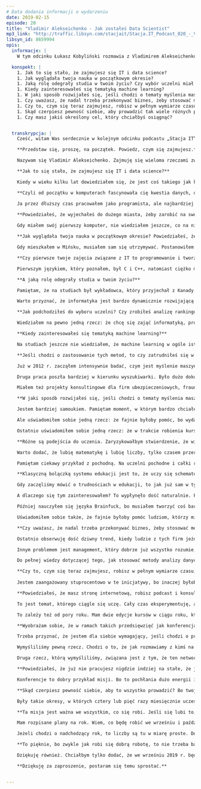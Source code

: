 ```yaml
---
# Data dodania informacji o wydarzeniu
date: 2019-02-15
episode: 20
title: "Vladimir Alekseichenko - Jak zostałeś Data Scientist"
mp3_link: "http://traffic.libsyn.com/stacjait/Stacja.IT_Podcast_020_-_Vladimir_Alekseichenko_-_Jak_zostae_Data_Scientist.mp3"
libsyn_id: 8659994
opis:
  informacje: |
    W tym odcinku Łukasz Kobyliński rozmawia z Vladimirem Alekseichenko na temat drogi, jaką przeszedł gość odcinka, aby zostać Data Scientist.

  konspekt: |
    1. Jak to się stało, że zajmujesz się IT i data science?
    1. Jak wyglądała twoja nauka w początkowym okresie?
    1. Jaką rolę odegrały studia w twoim życiu? Czy wybór uczelni miał duże znaczenie?
    1. Kiedy zainteresowałeś się tematyką machine learning?
    1. W jaki sposób rozwijałeś się, jeśli chodzi o tematy myślenia maszynowego?
    1. Czy uważasz, że nadal trzeba przekonywać biznes, żeby stosować metody data science, czy raczej wszyscy już o tym wiedzą?
    1. Czy to, czym się teraz zajmujesz, robisz w pełnym wymiarze czasu, czy jeszcze pracujesz? Jak to u ciebie wygląda dzisiaj?
    1. Skąd czerpiesz pewność siebie, aby prowadzić tak wiele różnych projektów?
    1. Czy masz jakiś określony cel, który chciałbyś osiągnąć?


  transkrypcja: |
    Cześć, witam Was serdecznie w kolejnym odcinku podcastu „Stacja IT”. Dzisiaj mamy przyjemność porozmawiać z Vladimirem Alekseichenko.

    **Przedstaw się, proszę, na początek. Powiedz, czym się zajmujesz.**

    Nazywam się Vladimir Alekseichenko. Zajmuję się wieloma rzeczami związanymi z myśleniem maszynowym albo tzw. sztuczną inteligencją. Prowadzę podcast na temat sztucznej inteligencji o nazwie „Biznes myśli”, szkolenie „Data workshop”, kursy on-line o uczeniu maszynowym, ale również konferencję, która odbywa się w październiku każdego roku. Jedną z moich większych inicjatyw jest coś w rodzaju konsultingu. Polega to na tym, że zgłasza się do nas firma, która potrzebuje wdrożyć u siebie myślenie maszynowe, ale czegoś jej brakuje, np. umiejętności, konkretnej wiedzy, zmiany w architekturze itp. My pomagamy jej znaleźć tę brakującą część, żeby to zaczęło działać.

    **Jak to się stało, że zajmujesz się IT i data science?**

    Kiedy w wieku kilku lat dowiedziałem się, że jest coś takiego jak komputer, nie wiedziałem, czym on jest, ale już mnie to pociągało. Nie miałem komputera jeszcze przez dłuższy czas, ale gdy w szkole jeden z nauczycieli zauważył, że mam do tego pasję, pozwalał mi zostawać po lekcjach, bym robił pierwsze kroki w poznawaniu, jak działa komputer. Dzięki temu uczyłem się klawiatury. Poznałem też Excela. Dla mnie właśnie Excel wiązał się z myśleniem maszynowym. Moje pierwsze odkrycie wiązało się z tym, że maszyna może myśleć – że jeżeli zakodujesz pewne wzory i zależności, to program podpowiada, jaką decyzję masz podjąć. Oczywiście chodzi tu o wzory, ale dla mnie to była inspiracja. Poczułem, że to jest niesamowicie ciekawe i ma w sobie niesamowity potencjał na przyszłość. Gdy miałem 14–15 lat, pojechałem do Mińska. Sam musiałem się wtedy utrzymywać. Udało mi się zarobić na pierwszy laptop, którego dysk twardy miał pojemność 1 GB. 

    **Czyli od początku w komputerach fascynowała cię kwestia danych, obliczeń. Bo te początki u różnych ludzi są inne – niektórzy zaczynają od gier lub od oprogramowania, którego rodzice używali.**

    Ja przez dłuższy czas pracowałem jako programista, ale najbardziej kręciły mnie tematy związane z liczbami i myśleniem koncepcyjno-strategicznym. Jeżeli częściowo da się zmapować ten proces, zautomatyzować go, to mnie to niesamowicie cieszy. Czuję satysfakcję, gdy udaje się przenieść jakiś kawałek logiki, który wykonuje się w sposób manualny, i komputer to robi w sposób jednoznaczny. Gdy byłem w Mińsku, moja mama pracowała i robiła co miesiąc raporty. Tworzyła dużą tabelkę, w której trzeba było coś podsumować. Wyniki musiały się zgadzać. Siedziała z kalkulatorem i te rzeczy przerabiała. Wiedziałem, że przydałby się do tego Excel. Okazało się, że wystarczy wprowadzić dane, i on to wszystko podsumuje. Takie rzeczy mnie napędzają. Wtedy poczułem satysfakcję.

    **Powiedziałeś, że wyjechałeś do dużego miasta, żeby zarobić na swój pierwszy komputer. Do czego był on ci wtedy potrzebny? Do programowania?**
    
    Gdy miałem swój pierwszy komputer, nie wiedziałem jeszcze, co na nim robić. Z jednej strony wykonywałem dość chaotyczne kroki, nie wiedząc, dlaczego robię to czy tamto, a jak to analizowałem, okazywało się to logiczne. Ja wtedy w ogóle nie wiedziałem, czym jest programowanie. Być może gdzieś coś o tym słyszałem, ale totalnie nie wiedziałem, co to jest. Potem pojawił się internet, dzięki czemu na forach dowiadywałem się, czym jest Linux, i zacząłem zgłębiać wiele tematów związanych z programowaniem, tak że w wieku 17–18 lat zacząłem programować różne rzeczy. Moje zaangażowanie w to było niesamowite. Nie miałem jeszcze wtedy dzieci i rodziny, więc mogłem poświęcać się temu na 100%. Jeden dzień zgłębiania tego tematu porównywalny jest do tygodnia czy miesiąca na studiach.

    **Jak wyglądała twoja nauka w początkowym okresie? Powiedziałeś, że dużo uczyłeś się sam, ale pewnie w liceum czy na studiach pojawiło się coś, co pozwoliło ci pójść krok dalej.**

    Gdy mieszkałem w Mińsku, musiałem sam się utrzymywać. Postanowiłem znaleźć miejsce, w którym będę mógł skupić się na tym, aby się tylko uczyć. Uznałem, że warto przeprowadzić się do Polski. W tej decyzji kierowałem się bardziej emocjami niż argumentami – chociaż teraz wiem, że to była dobra decyzja. Udało mi się znaleźć miejsce w Krakowie na Akademii Górniczo-Hutniczej. Dzięki temu mogłem się skupić na tym, aby poznawać jeszcze bardziej tematykę związaną z programowaniem. W akademiku miałem dostęp do biblioteki i internetu. Pierwszy rok studiów był dla mnie bardzo ciekawy, bo wielu rzeczy się nauczyłem. Co prawda niektóre rzeczy na uczelni mnie frustrowały, gdyż było zbyt wiele tematów biurokratycznych. Jestem wdzięczny za to początkowe wsparcie, za stworzenie mi warunków, jednak zrozumiałem, że uczy się tam starszych rzeczy, wiele dostępnych było już w internecie. Zacząłem rozglądać się za tym, co można byłoby robić samodzielnie. Na drugim roku zacząłem pracować. W międzyczasie stworzyłem firmę do robienia stron internetowych. Zrobiłem wiele projektów. I tak to się zaczęło rozkręcać.

    **Czy pierwsze twoje zajęcia związane z IT to programowanie i tworzenie stron?**

    Pierwszym językiem, który poznałem, był C i C++, natomiast ciężko mi było znaleźć pracę, używając tego języka. W sumie teraz można ją znaleźć, ale to jest dość niszowe i trzeba mieć odpowiednie kontakty. Pamiętam, że w 2007 r. tworzenie stron internetowych to był bardzo gorący temat i było zapotrzebowanie na programistów. Ja się wtedy w to zaangażowałem. Dzięki temu poznałem tematy frontendowe, HTML, JavaScript i PHP. Przesiedziałem w tym ok. trzy lata. Potem od tego odszedłem, bo mi się znudziło.

    **A jaką rolę odegrały studia w twoim życiu?**

    Pamiętam, że na studiach był wykładowca, który przyjechał z Kanady. Był Polakiem, który bardzo wcześnie wyjechał najpierw do Stanów, potem do Kanady, a mając ponad 50 lat, wrócił do Polski na AGH. Nie skupiał się w ogóle na tematach procesowych, biurokratycznych, tylko na tym, aby przekazać treść. Prowadził zajęcia o języku OCaml – jest to język funkcyjny i nieszczególnie mi się podobał, ale przez to, że ten wykładowca miał tyle pasji i chęci do tłumaczenia, chciało mi się chodzić na te zajęcia, bo wiele innych zajęć było przestarzałych albo mało twórczych. Na studiach poznałem też kilku ludzi z pasją, którzy otworzyli mi oczy bądź wskazali kierunek, to, jak oni myślą. Dla mnie ważne jest to, by poznać kogoś, kto jest znacznie bardziej zaangażowany niż ja, i zobaczyć, jak on myśli, co robi, jak działa, aby dogonić go w pewnych obszarach.

    Warto przyznać, że informatyka jest bardzo dynamicznie rozwijającą się dziedziną. Bardzo ciężko stosować w niej stare wzorce. Nie jest tak, że uczysz się raz w życiu i przekazujesz tę wiedzę dalej, bo ona szybko się starzeje. Pamiętam, że wykładowcy z matematyki i fizyki to byli świetni ludzie, tylko ja mniej się interesowałem tymi tematami, bo nie wiedziałem, jak to zastosować, a dla mnie ważna jest umiejętność stosowania wiedzy. Ale gdyby moim celem było nauczenie się tylko matematyki albo tylko fizyki, to byłbym znacznie bardziej zadowolony z uczenia.

    **Jak podchodziłeś do wyboru uczelni? Czy zrobiłeś analizę rankingów uczelni, opinii o nich, brałeś pod uwagę względy ekonomiczne?**

    Wiedziałem na pewno jedną rzecz: że chcę się zająć informatyką, programowaniem i zrozumieniem działania komputera. Przy wyborze uczelni raczej nie kierowałem się rankingami. W miarę moich możliwości pytałem ludzi i słyszałem, że AGH jest dość wysoko, chociaż pamiętam, że AGH myliłem z SGH, która znajduje się w Warszawie. Ostatnio nawet byłem na SGH i robiłem tam jedną prezentację. Jestem pod wrażeniem, jak uczelnia próbuje się otworzyć na świat i być bardziej dynamiczna, adaptująca te zmiany. Miałem też na uwadze Uniwersytet Warszawski i Politechnikę Warszawską, ale w obu przypadkach powiedzieli mi „nie”, bo uważali, że nie poradzę sobie, ponieważ moja matematyka była wtedy słabsza. Po pierwszym roku na AGH zostało mniej niż połowa grupy, właśnie przez to, że nie poradzili sobie z matematyką i fizyką. Ale u mnie jakoś to poszło. Myślę, że gdyby przyjęli mnie na którąś z tych uczelni warszawskich, to jeszcze szybciej rozwinąłbym skrzydła.

    **Kiedy zainteresowałeś się tematyką machine learning?**

    Na studiach jeszcze nie wiedziałem, że machine learning w ogóle istnieje. Mnie interesują liczby, to, żeby je poukładać, aby jakieś procesy działały szybciej, efektywniej, sprawniej, powtarzalnie i bez błędów. Takie rzeczy mnie kręcą i motywują. Gdy ostatnio miałem parę dni wolnego od pracy, zdałem sobie sprawę, że mój mózg potrzebuje liczb, aby odpoczywać. Aby poczuć się bardziej komfortowo, muszę o czymś myśleć, coś rozważać, optymalizować. Nie mógłbym żyć, nie analizując jakiegoś procesu. A tak się składa, że uczenie maszynowe zawiera w sobie po pierwsze liczby, a po drugie – myślenie koncepcyjne i strategiczne. Musisz poukładać te klocki w taki sposób, żeby to się połączyło i zaczęło działać. Mam szczęście, że to, co bardzo lubię, jest teraz bardzo potrzebne, bo chociażby 50 lat temu, gdy myślenie maszynowe zaczynało się pojawiać, ludzie, którzy mieli podobne do moich potrzeby, mieli trochę gorzej i bardziej pod górkę. To były tematy tylko akademickie i czasem były granty, czasem nie. W dzisiejszych czasach uczenie maszynowe jest bardzo potrzebne i czuję wdzięczność, że żyję właśnie teraz.

    **Jeśli chodzi o zastosowanie tych metod, to czy zatrudniłeś się w jakiejś firmie, czy uczestniczyłeś w jakichś projektach?**

    Już w 2012 r. zacząłem intensywnie badać, czym jest myślenie maszynowe. Zacząłem to wdrażać w jakieś miniprojekty, te hobbystyczne również. Ale potem zrozumiałem, że muszę wyrobić sobie minimum, aby zatrudnić się jako data scientist. Tak się stało i przez prawie dwa lata pracowałem jako data scientist. Robiłem różne rzeczy, np. architekturę big data. Później wpinaliśmy w to różne modele. Byłem odpowiedzialny za prognozowanie popytu. I tematy przeplatane z big data, czyli Hadoop, Spark mi się pojawiał albo raporty w real time, czyli uczenie maszynowe, gdzie ten model wpinamy do strumienia danych i w czasie rzeczywistym prognozujemy jakieś tam rzeczy, anomalie. To były pierwsze prace.

    Druga praca poszła bardziej w kierunku wyszukiwarki. Było dużo dokumentów porozrzucanych w przeróżny sposób, w różnych formatach. I trzeba było zbudować tę architekturę, która potrafi robić coś bardziej skomplikowanego, niż poszukiwać po nazwie pliku. Wystarczy wpisać fragment słowa, zdania i ona znajdzie coś podobnego. Potem zrobiłem jeszcze kilka innych projektów, m.in. katalog. O co chodzi? Wyobraźmy sobie stół, który składa się różnych części, np. nóżek, śrubek itp. To wszystko możemy poukładać sobie i stworzyć hierarchię. Jeśli coś będzie bardziej skomplikowane niż stół, to będzie zawierało więcej części. Tych części może być miliony. Ten milion części trzeba poukładać w tym katalogu – i to było już robione manualnie. Tylko że życie jest bardziej skomplikowane. W firmie różne rzeczy się dzieją, firmy się czasem łączą. Każda z nich ma swój własny katalog, dwie gałęzie równolegle żyją. Mając miliony takich węzłów, zrobienie tego w sposób manualny staje się wręcz niemożliwe, bo to jest bardzo skomplikowane. Wtedy wymyśliłem kilka technik, aby to zautomatyzować. Była metoda hybrydowa, kiedy model coś prognozował, potem weryfikowaliśmy małą próbkę. Później model znów się usprawniał, znów coś tam prognozował. To się sprowadziło do tego, że mogliśmy w locie robić prognozowanie, do którego węzła można podpiąć nową część, bo te części non stop się tworzą. A po drugie wykryliśmy sporo duplikatów w tym całym drzewie. Coś z tym można było zrobić. Co prawda też nie jest to takie trywialne, bo tam jest milion różnych zależności, ale przynajmniej jest informacja: tak, możemy to jakoś optymalizować. I takie projekty były na etacie.

    Miałem też projekty konsultingowe dla firm ubezpieczeniowych, fraudy, wykrywanie oszustw, policzenie się z jakimś złem mnie bardzo nakręca. Dość często firmy, które mogą manipulować i w ten sposób zarabiać, są bardziej rozwinięte, jeżeli chodzi o ilość danych i możliwość zastosowania myślenia maszynowego. Dostaję różne propozycje od różnych firm, np. chwilówka, szybka pożyczka, bo oni mają sporo danych. Korzystając z myślenia maszynowego, mogą mieć jeszcze lepsze wyniki. Jako inżynier mogę zrobić jakieś zadanie, ale jakie będą tego skutki? Z jednej strony winna jest temu ta firma, z drugiej strony ona realizuje swoje cele twoimi rękami, więc zwykle mówię „nie”.

    **W jaki sposób rozwijałeś się, jeśli chodzi o tematy myślenia maszynowego?**

    Jestem bardziej samoukiem. Pamiętam moment, w którym bardzo chciałem wejść do uczenia maszynowego, bo tak śmiesznie się złożyło, że już w głowie wyobraziłem sobie takie drzewo decyzyjne. Potem się okazało, że ktoś już to zrobił, i to mnie mocno zainspirowało. Wiedziałem, że to jest kierunek, w którym chcę się rozwijać. Znalazłem wtedy kurs i książkę na ten temat, ale to było za bardzo skomplikowane. Wiedziałem, że to było ciekawe, ale nic nie rozumiałem. Pamiętam, ile musiałem się namęczyć, kilka razy poddać, żeby mi się udało. Mnie zawsze łatwiej i przyjemniej jest zobaczyć kawałek kodu, który działa, i mieć możliwość coś tam podebugować, pozmieniać, uczyć się namacalnie, niż zobaczyć jakieś skomplikowane wzory. Po czasie zrozumiałem, że matematyka to jest język, tak jak Python czy Java. Zauważyłem, że dość często jest to zamknięte środowisko, więc musisz zostać wtajemniczony, żeby to rozwijać. Gdy już przebrnąłem przez te początki, wtedy zacząłem tworzyć pierwsze modele i wiele nauczyłem się poprzez praktykę, bo na początek uruchamiasz model, dostajesz jakiś wynik, cieszysz się jak dziecko i już myślisz, że coś umiesz, a potem poślizgniesz się parę razy, coś tam totalnie nie działa, bo model się przyuczył albo była jakaś głupia korelacja, a nie uogólnienie, rozwiązanie itd. Ileś tam iteracji musiałem popełnić, i nadaj je popełniam, bo ciągle się uczę.

    Ale uświadomiłem sobie jedną rzecz: że fajnie byłoby pomóc, bo wydaje mi się, że jest dużo ludzi, którzy są w podobnej sytuacji, pokazać im, że można wejść do tego obszaru z zupełnie innej strony. To wcale nie oznacza, że to jest gorsze bądź lepsze, po prostu jeżeli twój umysł działa na takich obrotach i rozumie taki język, to chyba lepiej spróbować z tej strony. Po co się męczyć! Jak są jedne drzwi, to są też drugie drzwi. Po co próbować wejść przez te złe, które nie są dla danej osoby naturalne? Lepiej wejść przez te bardziej namacalne. Tu dodatkowo pomogło mi to, że z myśleniem maszynowym pracowałem dobrych parę lat, więc dla mnie nie było trudności na poziomie debugowania kodu. Jak czegoś nie rozumiałem, zaczynałem debugować, linijka po linijce, robiłem notatki, wykresy itp. 

    Ostatnio uświadomiłem sobie jedną rzecz: że w trakcie robienia kursu w ogóle nie ma ani jednego wzoru. Przeglądając inne kursy, widzę, że one dość często się powtarzają, bo przekazują wprost tę samą wiedzę. Gdy jeden nauczyciel przekazał wiedzę w taki sposób, inni również dalej przekazują ją to w taki sam sposób. Dzięki wielu kursom i uczeniu się metodą prób i błędów udało mi się tę wiedzę absorbować w zupełnie inny sposób. Niektórzy dość kontrowersyjnie mówią, że to nie działa, ale nie potrafią tego udowodnić matematycznie. To jednak sporadyczne przypadki.

    **Różne są podejścia do uczenia. Zaryzykowałbym stwierdzenie, że większość ludzi woli coś zrozumieć na intuicyjnych przykładach i zobaczyć, jak to działa w praktyce, nie zaczynać od suchego wzoru. Żeby tak po suchym wzorze móc sobie wyobrazić wszystko to, co jest konsekwencją tego wzoru, to już trzeba mieć duże doświadczenie w czytaniu języka matematyki i rozumieć, co się za tym kryje. Myślę, że to dobre i naturalne podejście, które pozwala później wrócić do tych wzorów. Jak już zrozumie się coś intuicyjnie, to łatwiej te wzory zrozumieć.**

    Warto dodać, że lubię matematykę i lubię liczby, tylko czasem przeraża mnie wiedza teoretyczna. To wynika bardziej z osobowości, ja wolę bardziej praktykę. Gdy mam wiedzę i nie wiem, jak ją zastosować, czuję, jakbym marnował czas. W matematyce teoretycznej tego jest akurat dużo. I to OK, że są ludzie, którzy to uwielbiają, bo oni to wymyślają, potem mija czas i ktoś to wdraża w taki czy inny sposób. 

    Pamiętam ciekawy przykład z pochodną. Na uczelni pochodne i całki robiłem dobrze, bezproblemowo, ale ich nie rozumiałem. Robiłem je jak robot, totalnie tego nie czując. Gdy zacząłem pracować z deep learningiem albo z gradient boostingiem, to tam cały czas przewijała się ta pochodna. W związku z tym musiałem lepiej wiedzieć, czym ona jest. Próbując sam sobie ją wyjaśnić, rozrysowałem sobie różne przykłady i jeszcze raz musiałem przerobić te materiały, żeby wyczuć, czym jest pochodna. Wtedy poczułem, że to ma sens, że jest sens, żeby ją rozumieć i umieć. Odczuwam frustrację, gdy nie rozumiem, po co coś jest.

    **Klasyczną bolączką systemu edukacji jest to, że uczy się schematów i egzaminuje z nich, najczęściej bez dążenia do tego, aby uczniowie, studenci zrozumieli głębiej, po co to zostało w ogóle wymyślone. Może to kwestia tego, że to drugie podejście jest trudniejsze, bo wymaga więcej czasu i zaangażowania od nauczyciela. Jest to niewątpliwie problem klasycznego systemu edukacji. Czy z tych refleksji wynikło twoje zainteresowanie tym, żeby samemu jakąś edukację, dydaktykę prowadzić i zainteresować się tematyką kursów?**

    Gdy zaczęliśmy mówić o trudnościach w edukacji, to jak już sam w tym temacie siedzę, to rozumiem, na ile dany temat jest skomplikowany i na ile faktycznie nauczyciel czy osoba, która próbuje przekazać wiedzę, musi się poświęcić. To, co zrozumiałem, to to, że jeśli wewnątrz cię to nie kręci, nie czujesz satysfakcji, to lepiej tego nie robić. Nauczyciel ma wpływ na setki ludzi w ciągu swojego życia. I to konkretny. Albo ich zainspiruje, albo zniechęci. Dlatego jest to odpowiedzialny zawód, podobnie jak lekarz. To dwa zawody, które uważam za jedne z najbardziej odpowiedzialnych społecznie, bo oni budują ludzi, otoczenie, to, jak żyjemy.

    A dlaczego się tym zainteresowałem? To wypłynęło dość naturalnie. Pamiętam, że zajmowałem się wtedy programowaniem, byłem tech leadem w jednej z firm. Frustrowało mnie to, że ludzie nie chcą poukładać tego kodu ładniej. Nie wiedziałem dlaczego. Badając temat, zrozumiałem, że ludzie tego nie rozumieją. Dotarło do mnie, że jesteśmy na różnych poziomach, mamy różne zainteresowania i motywacje. Pomyślałem, żeby zrobić takie wewnętrzne spotkanie w zespole, by zacząć tę wiedzę przekazywać. Mój przełożony stwierdził, że to świetny pomysł. To mnie zmotywowało. To jest ta ważność tych słów w odpowiednim czasie. Na początku było trochę słabo, bo próbowałem bardziej przekazywać cytaty z książki, niż mówić po swojemu. Potem załapałem, że nie chodzi o czytanie książek wspólnie, nawet jeśli to jest streszczenie, tylko chodzi o własne doświadczenie, co ja o tym myślę. W ten sposób to się rozwijało. Dodatkowo jestem introwertykiem, z ludźmi miałem słaby kontakt. Teraz dużo występuję publicznie i ludzie nie wierzą, że taki byłem. Musiałem nauczyć się mówić do ludzi, przełamać wewnętrzne bariery. Mój analityk się włącza, bo obserwowałem, co działa, co nie działa, co motywuje ludzi, co nie. To był taki poligon do testów, jak należy mówić, żeby ludzie czuli się komfortowo.

    Później nauczyłem się języka Brainfuck, bo musiałem tworzyć coś bardziej skomplikowanego. Nauczyłem się trochę Haskella, potem napisałem interpretator w Haskellu. Pokazywałem, jak to można zrobić – to były takie meet-upy lokalne. Wtedy poczułem, że lubię dzielić się czymś, co umiem. Satysfakcjonowało mnie to, że potrafię to jakoś inaczej wytłumaczyć, że mówię to prostym, chłopskim językiem, dzięki czemu ludzie łapią całą ideę, ten cały entuzjazm w tym, o czym mówię. Potem mi za to dziękują, co mnie bardzo motywowało.

    Uświadomiłem sobie także, że fajnie byłoby pomóc ludziom, którzy mieli podobne problemy do moich. Zacząłem robić spotkania z uczeniem maszynowym. Najpierw to były spotkania na meet-upach, później warsztaty przy konferencjach. Szło to bardzo dobrze i sprawnie. Dostawałem wysokie opinie, ale na pytanie, czy inni wykorzystują tę wiedzę w swojej pracy, oceny były dość słabe. I to mnie martwiło. Gdy rozważyłem, dlaczego tak jest, okazywało się, że dana osoba przychodzi na moje szkolenie, aby poszerzyć swoje horyzonty, ale potem wraca do swojej codziennej pracy. Zastanawiałem się, co z tym zrobić, ale chodzenie od firmy do firmy się nie skalowało. Uznałem, że warto zacząć mówić o tym głośniej, tłumaczyć biznesom, że myślenie maszynowe ma sens, że to działa, tylko trzeba do tego odpowiednio podejść, nagłaśniać ten temat i pokazywać korzyści.

    **Czy uważasz, że nadal trzeba przekonywać biznes, żeby stosować metody data science, czy raczej wszyscy już o tym wiedzą? Na jednej z konferencji słyszałem anegdotę, że ktoś siedzi sobie w jakimś barze w małym miasteczku w Stanach i spotyka tam barmana. Mówi mu, że zajmuje się myśleniem maszynowym. Na to barman cały rozpromieniony odpowiada: „Dzięki temu uczeniu maszynowemu będziemy mogli to i tamto, każdy problem rozwiązany”. Ten człowiek musiał barmanowi tłumaczyć, że jeszcze wiele problemów trzeba będzie rozwiązać. Morał z tej historyjki był taki, że o ile kiedyś trzeba było przekonywać menedżerów do tego, że wiele problemów można rozwiązać dzięki myśleniu maszynowemu, to teraz często jest odwrotnie i to menedżerowie są zdziwieni, że jeszcze tego nie umiemy.**

    Ostatnio obserwuję dość dziwny trend, kiedy ludzie z tych firm jeżdżą na tego typu konferencje, czytają te słynne artykuły i są nakręceni, aby zacząć to stosować, spieszą się z zatrudnianiem data scientist. Tworzą zespół, który później się rozsypuje, bo nie od tej strony się zaczyna. Najpierw trzeba zrozumieć, gdzie, co, jak, prototyp, a potem zatrudniamy zespół. Czasem jest mylne wrażenie, że ten data scientist to taka magia, że wystarczy zatrudnić jednego magika albo ich zespół, oni coś tam zrobią, a firma będzie zarabiać. To tak nie działa. Ten problem próbuję też rozwiązywać w swoim podcaście, żebyśmy robili to rozsądnie. Jest milion możliwości, żeby się pomylić, a tylko jedna czy kilka, które działają. Jeżeli wyważysz odpowiednio ścieżki, odnajdziesz, gdzie się znajdują w twoim procesie biznesowym, to wiele zyskasz. Teraz jest ten moment, gdy można się jeszcze bardzo wyróżnić. Ale lepiej robić to zdroworozsądkowo, a nie szybko.

    Innym problemem jest management, który dobrze już wszystko rozumie, tylko dość często musi minąć pewien czas, żeby ta wiedza przepłynęła przez jednostkę w tej firmie, przez różne szczeble w niej istniejące, aby tam też zobaczyli, jaki ma to sens. Dość częstym problemem jest to, że ta architektura nie jest na to przygotowana, zupełnie do czego innego była tworzona i wymaga wielu przeróbek, a to często jest kosztowne. Trzeba więc przemyśleć, jak to zrobić, aby to nie było zbyt drogie i jak najszybciej przynosiło korzyści.

    Do pełnej wiedzy dotyczącej tego, jak stosować metody analizy danych w organizacji, żeby to przynosiło efekt, jeszcze sporo brakuje. Natomiast ta historyjka miała pokazać, że marketingowo już temat został sprzedany i wiele osób wie, że w zasadzie wszystko już powinniśmy umieć rozwiązać, tylko jeszcze trzeba dograć szczegóły.

    **Czy to, czym się teraz zajmujesz, robisz w pełnym wymiarze czasu, czy jeszcze pracujesz? Jak to u ciebie wygląda dzisiaj?**
    
    Jestem zaangażowany stuprocentowo w te inicjatywy, bo inaczej byłoby ciężko. W kwietniu pracowałem jeszcze w General Electric. Przed rezygnacją z niego coraz bardziej byłem świadomy tego, że brakuje mi czasu, aby te pomysły pchać do przodu. Gdy teraz już pracuję w pełnym wymiarze, nadal nie rezygnuję z tych inicjatyw. Bo tych tematów jest coraz więcej. Próbujesz to wszystko priorytetyzować, żeby robić te najważniejsze rzeczy, niekoniecznie pilne, ale czasem dużym wyzwaniem jest to, żeby z tym wszystkim się wyrobić.

    **Powiedziałeś, że masz stronę internetową, robisz podcast i konsulting. Czy dzielisz sobie czas pracy na sztywno w ciągu tygodnia? Bo jako taki samodzielny przedsiębiorca musisz dbać o to, by o te poszczególne priorytety zadbać. Czy jest tak, że tym, co w danej chwili jest ważne, się zajmujesz i inne rzeczy czekają?**

    To jest temat, którego ciągle się uczę. Cały czas eksperymentuję, aby to poukładać. Czasem próbuję takiej techniki, że jeden dzień jest przeznaczony na podcast, drugi na coś innego, trzeci na coś jeszcze innego. To czasem działa, czasem nie. Natomiast gdy organizuję konferencję, nie mogę sobie pozwolić, by dany dzień poświęcać tylko na nią, bo ktoś ci napisze ważnego maila w drugi dzień, więc nie możesz czekać tydzień, tylko musisz natychmiast odpowiedzieć. Dlatego próbuję cały czas eksperymentować. 

    To zależy też od pory roku. Mam dwie edycje kursów w ciągu roku, które zaczynają się w październiku i w lutym. Każdy z nich trwa ok. dwóch miesięcy. Konferencje odbywają się jesienią. Zwykle staram się poświęcać jeden dzień w tygodniu na konsulting. Pomagają mi przy tym też inne osoby, bo nie jest tak, że tylko ja to robię.

    **Wyobrażam sobie, że w ramach takich przedsięwzięć jak konferencja potrzebujesz jakiegoś zespołu czy współpracowników, którzy ci pomagają. Czy współpracujesz z nimi na stałe, czy raczej projektowo?**

    Trzeba przyznać, że jestem dla siebie wymagający, jeśli chodzi o projekty, podobnie jeśli chodzi o ludzi, z którymi współpracuję. Mam trzyosobowy zespół. Te osoby zatrudnione są stałe. Gdy zbliża się konferencja, wspierają nas też inne osoby. Jedna z tych trzech osób odpowiedzialna jest za wszystkie kontakty i komunikację na zewnątrz. Moją rolą jest dobranie prelegentów, tematów, poukładanie tego w logiczną całość. Gdy robimy konferencję, robimy tzw. event storming, który polega na tym, że zbieramy się jako zespół i rozważamy, jaką wartość dodaną możemy wnieść dla uczestników. Robimy taki brainstorming, analizujemy budżet i różne możliwości działania. 

    Wymyśliliśmy pewną rzecz. Chodzi o to, że jak rozmawiamy z kimś na konferencji, to nie wiemy, kim są ludzie, do których chcemy podejść – fajnie byłoby porobić jakieś tagi, naklejki, z którymi dane osoby by się identyfikowały. Polega to na tym, że dostajesz cały stos naklejek i wybierasz te, które pasują do ciebie. W ten sposób ludzie się oznaczają i to było bardzo wygodne. Uczestnicy zauważyli, że jeszcze nie zacząłeś rozmowy, a już wiesz, kim jest ta osoba, czy ona poszukuje pracy, czy chce kogoś zatrudnić, na czym się zna.

    Druga rzecz, którą wymyśliliśmy, związana jest z tym, że ten networking na konferencjach zwykle działa średnio. Zastanawialiśmy, dlaczego to działa źle, jakie są problemy, jak to usprawnić. Tu powiem wprost, że konferencja to dla nas obszar, na którym są straty, bo nie mamy żadnych sponsorów. Brak sponsorów to była świadoma decyzja, bo oni dość mocno psują jakość. Taka zwykła konferencja wiele traci przez to, że tam jest dużo sponsoringu. Więc na tej inicjatywie nie zarabiam. Ale sam proces tworzenia konferencji i taka wewnętrzna realizacja jest bardzo fajna. Te konferencje zaczynają się ok. 8 rano, a kończą o 18. I większość ludzi zostaje. Zadałem kiedyś pytanie, czy jest sens robić kolejną edycję. Ludzie zaczęli mocno klaskać, a ja poczułem tę chęć i motywację, by robić to dalej.

    **Powiedziałeś, że już nie pracujesz nigdzie indziej na stałe, że jesteś samodzielnym przedsiębiorcą. Które z tych obszarów działalności są dla ciebie źródłem przychodu, a które spełnieniem jakiejś misji albo działaniem promocyjnym? Czy ta część konsultingowa jest dla ciebie bardziej istotna od strony przychodowej czy szkoleniowej? Po co w tym wszystkim te konferencje i podcast?**

    Konferencje to dobry przykład misji. Bo to pochłania dużo energii i to musi się kręcić. Gdyby to się nie kręciło, to by się nie opłacało. Ale dusza i serce mówi, że to ma sens, bo to dokłada kolejną cegiełkę do tego, co robię. A próbuję stworzyć takie bardziej rozwinięte środowisko do rozwoju z uczeniem maszynowym. Nie tylko kursy on-line, konferencje i toury. Pomysły są różne. To, za co firma się utrzymuje i daje możliwość rozwoju, to przede wszystkim kursy, szkolenia i konsulting.

    **Skąd czerpiesz pewność siebie, aby to wszystko prowadzić? Bo twoje początki musiały być trudne. Wyjazd do stolicy, przeprowadzki, przystosowanie do nowego środowiska, nauka nowych rzeczy, a teraz wyjście do ludzi i ich nauczanie. Musi tu być jakaś iskra, która powoduje, że potrafisz i chcesz to robić, i że to będzie z korzyścią dla innych.**

    Były takie okresy, w których cztery lub pięć razy miesięcznie uczestniczyłem w różnych konferencjach. Dostaję takie informacje zwrotne, że miałem szczęście i łatwiejsze życie. A ja zastanawiam się, skąd bierze się takie złudzenie, że mam łatwiejsze życie. Doszedłem do wniosku, że oni widzą tylko część mnie. Na konferencji jestem nakręcony, entuzjastyczny, widać u mnie pasję, ale jest jeszcze ta część mniej widoczna, kiedy pewność siebie jest we mnie znacznie mniejsza. Jest takie wahanie, czy to, co robię, ma sens i czy to dąży w ogóle w dobrym kierunku, czy nie zapędzam się w kozi róg. I czy to, co tworzę, na pewno jest wartościowe dla ludzi, czy to jest tylko działanie marketingowe, które nakręca coś, co potem zupełnie nie ma sensu. Czy jednak to jest coś znacznie głębszego i wpływa na to, co ludzie myślą, co potem robią z tą informacją. „Biznes myśli” to podcast, w który dość dużo inwestuję, bo ok. 30 tys. rocznie. Ale bardzo mnie cieszy, gdy ktoś mi dziekuje za to, co robię. Mnie to wtedy bardziej inspiruje niż zarabianie pieniędzy. Bo pieniądze są ulotne, a to przeżycie zostaje głęboko we mnie. Dzięki temu mam poczucie, że to, co robię, ma sens. Cały czas staram się mieć szczere relacje z ludźmi, być sobą, nie ulegać naciskom z zewnątrz. Myślę, że jak będę zachowywać się w ten sposób, to ta energia będzie do mnie cały czas przychodzić, bo każdy na tym zyskuje.

    **Ta misja jest ważna we wszystkim, co się robi. Jeśli się lubi to, co się robi, pasjonuje tym, to jest zupełnie inaczej, niż gdy robi się coś dla pieniędzy. Czy masz jakiś określony cel, który chciałbyś osiągnąć?**

    Mam rozpisane plany na rok. Wiem, co będę robić we wrześniu i październiku, aż do samego grudnia. Plany pięcioletnie są trochę trudniejsze, jeszcze ich nie rozpisałem. Ciężko prognozować szczegóły takich dłuższych okresów. Mam też cel większy i głębszy w tym wszystkim. Nasz sposób komunikacji zmienia się w czasie. To wpływa na miliony, miliardy ludzi, którzy w tej chwili nie są tego świadomi. Nie da się tej fali zatrzymać. Natomiast można tę falę wykorzystać. Teraz pytanie: jak my tę falę wykorzystujemy? Czy jesteśmy w stanie przygotować się do tego, żeby być na fali, a nie pod falą? Chciałbym, aby przynajmniej częściowo przyłożyć się do tego, aby część ludzi, z którymi mam styczność, skorzystała z tej fali i czuła tę satysfakcję, szczęście, niż za jakiś czas narzekała, że politycy albo ktoś inny o nich nie zadbał i przez to jest tak źle. Cieszy mnie to, że choćby częściowo mogę pomóc innym, że przynajmniej część osób otworzy oczy i coś zacznie robić, działać albo przygotowywać się do zmian, aby nie być zaskoczonym za tych 5–10 lat.

    Jeżeli chodzi o nadchodzący rok, to liczby są tu w miarę proste. Dotychczas przeszkoliłem ok. 700 osób. W tym roku planuję przeszkolić ok. 500. W 2018 r. byłem w sześciu miastach w Polsce, w 2019 r. planuję kolejny tour, nie tyko po Polsce, ale także poza jej granicami. Podcast z kolei jest dla mnie miejscem, gdzie mogę porozmawiać. Staram się nie optymalizować go pod liczby, bo w przeciwnym wypadku mógłbym coś zepsuć. Dlatego w przypadku podcastu kieruję się sercem. W tej chwili jest blisko 100 tys. pobrań, a podcast ma mniej niż dwa lata. Idzie więc raczej w dobrym kierunku, jeśli chodzi o wartość dodaną.

    **To pięknie, bo zwykle jak robi się dobrą robotę, to nie trzeba bardzo pilnować tych statystyk, tylko to się dzieje samo. Życzę ci, aby twoje plany się spełniły. Bardzo fajna misja. Dzięki, Vladimir, za rozmowę!**

    Dziękuję również. Chciałbym tylko dodać, że we wrześniu 2019 r. będzie kolejna edycja konferencji. Już z tobą, Łukasz, wstępnie rozmawialiśmy o twoim pojawieniu się na niej i porozmawianiu na temat NLP w języku polskim. Zapraszam na to wydarzenie.

    **Dziękuję za zaproszenie, postaram się temu sprostać.**


---
```


